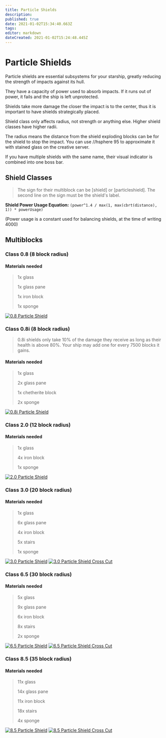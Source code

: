```yaml
---
title: Particle Shields
description: 
published: true
date: 2021-01-02T15:34:40.663Z
tags: 
editor: markdown
dateCreated: 2021-01-02T15:24:48.445Z
---
```


# Particle Shields
Particle shields are essential subsystems for your starship,
greatly reducing the strength of impacts against its hull.

They have a capacity of power used to absorb impacts.
If it runs out of power, it fails and the ship is left unprotected.

Shields take more damage the closer the impact is to the center,
thus it is important to have shields strategically placed.

Shield class only affects radius, not strength or anything else. Higher shield classes have higher radii.

The radius means the distance from the shield exploding blocks can be for the shield to stop the impact.
You can use //hsphere 95 <radius> to approximate it with stained glass on the creative server.

If you have multiple shields with the same name,
their visual indicator is combined into one boss bar.

## Shield Classes

> The sign for their multiblock can be [shield] or [particleshield].
> The second line on the sign must be the shield's label.

**Shield Power Usage Equation:** `(power^1.4 / max(1, max(cbrt(distance), 1)) * powerUsage)`

(Power usage is a constant used for balancing shields, at the time of writing 4000)

## Multiblocks

### Class 0.8 (8 block radius)
#### Materials needed

> 1x glass
>
> 1x glass pane
>
> 1x iron block
>
> 1x sponge

<a href="https://imgur.com/UbeugLf"><img src="https://i.imgur.com/UbeugLf.png" title="0.8 Particle Shield" /></a>

### Class 0.8i (8 block radius)

> 0.8i shields only take 10% of the damage they receive as long as their health is above 80%.
> Your ship may add one for every 7500 blocks it gains.

#### Materials needed

> 1x glass
>
> 2x glass pane
>
> 1x chetherite block
>
> 2x sponge

<a href="https://imgur.com/9SbDH0V"><img src="https://i.imgur.com/9SbDH0V.png" title="0.8i Particle Shield" /></a>

### Class 2.0 (12 block radius)
#### Materials needed

> 1x glass
>
> 4x iron block
>
> 1x sponge

<a href="https://imgur.com/98dYXMy"><img src="https://i.imgur.com/98dYXMy.png" title="2.0 Particle Shield" /></a>

### Class 3.0 (20 block radius)
#### Materials needed

> 1x glass
>
> 6x glass pane
>
> 4x iron block
>
> 5x stairs
>
> 1x sponge

<a href="https://imgur.com/xGM8BpP"><img src="https://i.imgur.com/xGM8BpP.png" title="3.0 Particle Shield" /></a>
<a href="https://imgur.com/K55ljIe"><img src="https://i.imgur.com/K55ljIe.png" title="3.0 Particle Shield Cross Cut" /></a>

### Class 6.5 (30 block radius)
#### Materials needed

> 5x glass
>
> 9x glass pane
>
> 6x iron block
>
> 8x stairs
>
> 2x sponge

<a href="https://imgur.com/3Wa1CYq"><img src="https://i.imgur.com/3Wa1CYq.png" title="6.5 Particle Shield" /></a>
<a href="https://imgur.com/MrhAv9V"><img src="https://i.imgur.com/MrhAv9V.png" title="6.5 Particle Shield Cross Cut" /></a>

### Class 8.5 (35 block radius)
#### Materials needed

> 11x glass
>
> 14x glass pane
>
> 11x iron block
>
> 18x stairs
>
> 4x sponge


<a href="https://imgur.com/3zDcYA4"><img src="https://i.imgur.com/3zDcYA4.png" title="8.5 Particle Shield" /></a>
<a href="https://imgur.com/K1PSqk7"><img src="https://i.imgur.com/K1PSqk7.png" title="8.5 Particle Shield Cross Cut" /></a>

